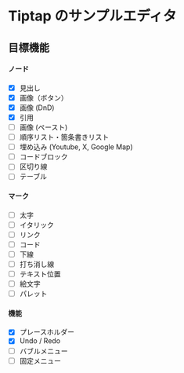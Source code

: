# Tiptap のサンプルエディタ

## 目標機能

#### ノード

- [x] 見出し
- [x] 画像（ボタン）
- [x] 画像 (DnD)
- [x] 引用
- [ ] 画像 (ペースト)
- [ ] 順序リスト・箇条書きリスト
- [ ] 埋め込み (Youtube, X, Google Map)
- [ ] コードブロック
- [ ] 区切り線
- [ ] テーブル

#### マーク

- [ ] 太字
- [ ] イタリック
- [ ] リンク
- [ ] コード
- [ ] 下線
- [ ] 打ち消し線
- [ ] テキスト位置
- [ ] 絵文字
- [ ] パレット

#### 機能

- [x] プレースホルダー
- [x] Undo / Redo
- [ ] バブルメニュー
- [ ] 固定メニュー
